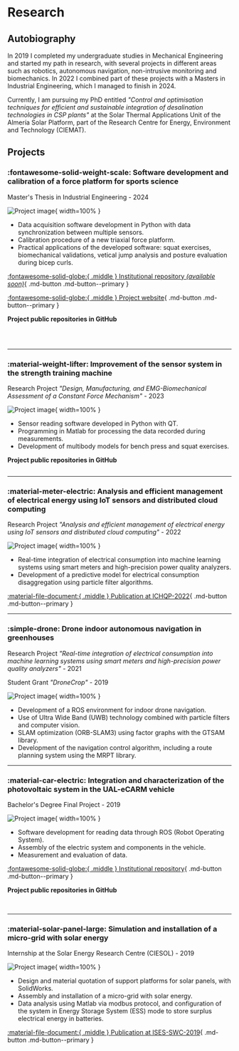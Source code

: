 # Research

## Autobiography

In 2019 I completed my undergraduate studies in Mechanical Engineering and started my path in research, with several projects in different areas such as robotics, autonomous navigation, non-intrusive monitoring and biomechanics.
In 2022 I combined part of these projects with a Masters in Industrial Engineering, which I managed to finish in 2024.

Currently, I am pursuing my PhD entitled *"Control and optimisation techniques for efficient and sustainable integration of desalination technologies in CSP plants"* at the Solar Thermal Applications Unit of the Almería Solar Platform, part of the Research Centre for Energy, Environment and Technology (CIEMAT).

## Projects

### :fontawesome-solid-weight-scale: Software development and calibration of a force platform for sports science

Master's Thesis in Industrial Engineering - 2024

![Project image](../images/projects_2024_tfm.webp){ width=100% }

- Data acquisition software development in Python with data synchronization between multiple sensors.
- Calibration procedure of a new triaxial force platform.
- Practical applications of the developed software: squat exercises, biomechanical validations, vetical jump analysis and posture evaluation during bicep curls.

[:fontawesome-solid-globe:{ .middle } Institutional repository *(available soon)*](#){ .md-button .md-button--primary }

[:fontawesome-solid-globe:{ .middle } Project website](https://aaronpb.github.io/force_platform/){ .md-button .md-button--primary }

__Project public repositories in GitHub__

<a href="https://github.com/AaronPB/force_platform" target="_blank"><img src="https://github-readme-stats.vercel.app/api/pin?username=aaronpb&repo=force_platform&show_icons=true&show_owner=true&theme=transparent" alt="" /></span></a>

<a href="https://github.com/AaronPB/force-platform-app" target="_blank"><img src="https://github-readme-stats.vercel.app/api/pin?username=aaronpb&repo=force-platform-app&show_icons=true&show_owner=true&theme=transparent" alt="" /></span></a>
<a href="https://github.com/AaronPB/nei-force-platform-ranking" target="_blank"><img src="https://github-readme-stats.vercel.app/api/pin?username=aaronpb&repo=nei-force-platform-ranking&show_icons=true&show_owner=true&theme=transparent" alt="" /></span></a>

---

### :material-weight-lifter: Improvement of the sensor system in the strength training machine

Research Project *"Design, Manufacturing, and EMG-Biomechanical Assessment of a Constant Force Mechanism"* - 2023

![Project image](../images/projects_2023_biomechanics.webp){ width=100% }

- Sensor reading software developed in Python with QT.
- Programming in Matlab for processing the data recorded during measurements.
- Development of multibody models for bench press and squat exercises.

__Project public repositories in GitHub__

<a href="https://github.com/AaronPB/force_platform" target="_blank"><img src="https://github-readme-stats.vercel.app/api/pin?username=aaronpb&repo=force_platform&show_icons=true&show_owner=true&theme=transparent" alt="" /></span></a>

---

### :material-meter-electric: Analysis and efficient management of electrical energy using IoT sensors and distributed cloud computing

Research Project *"Analysis and efficient management of electrical energy using IoT sensors and distributed cloud computing"* - 2022

![Project image](../images/projects_2022_nilm.webp){ width=100% }

- Real-time integration of electrical consumption into machine learning systems using smart meters and high-precision power quality analyzers.
- Development of a predictive model for electrical consumption disaggregation using particle filter algorithms.

[:material-file-document:{ .middle } Publication at ICHQP-2022](https://ieeexplore.ieee.org/abstract/document/9808618){ .md-button .md-button--primary }

---

### :simple-drone: Drone indoor autonomous navigation in greenhouses

Research Project *"Real-time integration of electrical consumption into machine learning systems using smart meters and high-precision power quality analyzers"* - 2021

Student Grant *"DroneCrop"* - 2019

![Project image](../images/projects_2019_dronecop.webp){ width=100% }

- Development of a ROS environment for indoor drone navigation.
- Use of Ultra Wide Band (UWB) technology combined with particle filters and computer vision.
- SLAM optimization (ORB-SLAM3) using factor graphs with the GTSAM library.
- Development of the navigation control algorithm, including a route planning system using the MRPT library.

---

### :material-car-electric: Integration and characterization of the photovoltaic system in the UAL-eCARM vehicle

Bachelor's Degree Final Project - 2019

![Project image](../images/projects_tfg.webp){ width=100% }

- Software development for reading data through ROS (Robot Operating System).
- Assembly of the electric system and components in the vehicle.
- Measurement and evaluation of data.

[:fontawesome-solid-globe:{ .middle } Institutional repository](http://repositorio.ual.es/handle/10835/8041){ .md-button .md-button--primary }

__Project public repositories in GitHub__

<a href="https://github.com/AaronPB/vemppt_reader" target="_blank"><img src="https://github-readme-stats.vercel.app/api/pin?username=aaronpb&repo=vemppt_reader&show_icons=true&show_owner=true&theme=transparent" alt="" /></span></a>
<a href="https://github.com/AaronPB/ros_mppt" target="_blank"><img src="https://github-readme-stats.vercel.app/api/pin?username=aaronpb&repo=ros_mppt&show_icons=true&show_owner=true&theme=transparent" alt="" /></span></a>

---

### :material-solar-panel-large: Simulation and installation of a micro-grid with solar energy

Internship at the Solar Energy Research Centre (CIESOL) - 2019

![Project image](../images/projects_2019_ciesol.webp){ width=100% }

- Design and material quotation of support platforms for solar panels, with SolidWorks.
- Assembly and installation of a micro-grid with solar energy.
- Data analysis using Matlab via modbus protocol, and configuration of the system in Energy Storage System (ESS) mode to store surplus electrical energy in batteries.

[:material-file-document:{ .middle } Publication at ISES-SWC-2019](https://www.researchgate.net/publication/342252285_Photovoltaic_Microgrid_Emulator_for_Educational_Purposes){ .md-button .md-button--primary }

<!---
<a href="https://github.com/AaronPB/macrohg" target="_blank" class="image fit"><img src="https://github-readme-stats.vercel.app/api/pin?username=aaronpb&repo=macrohg&show_icons=true&show_owner=true&theme=transparent" alt="" /></span></a>

<a href="https://github.com/AaronPB/veteranias" target="_blank" class="image fit"><img src="https://github-readme-stats.vercel.app/api/pin?username=aaronpb&repo=veteranias&show_icons=true&show_owner=true&theme=transparent" alt="" /></span></a>
--->
